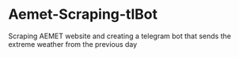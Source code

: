 # Aemet-Scraping-tlBot
Scraping AEMET website and creating a telegram bot that sends the extreme weather from the previous day
